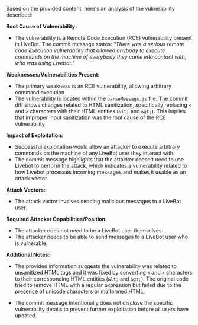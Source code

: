 Based on the provided content, here's an analysis of the vulnerability described:

**Root Cause of Vulnerability:**

*   The vulnerability is a Remote Code Execution (RCE) vulnerability present in LiveBot. The commit message states: *"There was a serious remote code execution vulnerability that allowed anybody to execute commands on the machine of everybody they came into contact with, who was using Livebot."*

**Weaknesses/Vulnerabilities Present:**

*   The primary weakness is an RCE vulnerability, allowing arbitrary command execution.
*   The vulnerability is located within the `parseMessage.js` file. The commit diff shows changes related to HTML sanitization, specifically replacing `<` and `>` characters with their HTML entities (`&lt;` and `&gt;`). This implies that improper input sanitization was the root cause of the RCE vulnerability

**Impact of Exploitation:**

*   Successful exploitation would allow an attacker to execute arbitrary commands on the machine of any LiveBot user they interact with.
*  The commit message highlights that the attacker doesn't need to use Livebot to perform the attack, which indicates a vulnerability related to how Livebot processes incoming messages and makes it usable as an attack vector.

**Attack Vectors:**

*   The attack vector involves sending malicious messages to a LiveBot user.

**Required Attacker Capabilities/Position:**

*   The attacker does not need to be a LiveBot user themselves.
*   The attacker needs to be able to send messages to a LiveBot user who is vulnerable.

**Additional Notes:**

*   The provided information suggests the vulnerability was related to unsanitized HTML tags and it was fixed by converting `<` and `>` characters to their corresponding HTML entities (`&lt;` and `&gt;`). The original code tried to remove HTML with a regular expression but failed due to the presence of unicode characters or malformed HTML.

*   The commit message intentionally does not disclose the specific vulnerability details to prevent further exploitation before all users have updated.